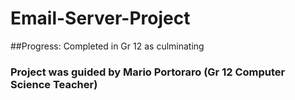 # Email-Server-Project

##Progress: Completed in Gr 12 as culminating

### Project was guided by Mario Portoraro (Gr 12 Computer Science Teacher)

